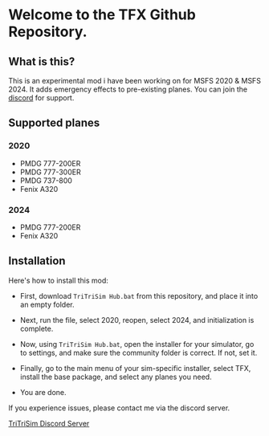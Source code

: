 
# Welcome to the TFX Github Repository.

## What is this?
This is an experimental mod i have been working on for MSFS 2020 & MSFS 2024.
It adds emergency effects to pre-existing planes. You can join the [discord](https://discord.gg/N7cHezb5) for support.

## Supported planes

### 2020

- PMDG 777-200ER
- PMDG 777-300ER
- PMDG 737-800
- Fenix A320

### 2024

- PMDG 777-200ER
- Fenix A320

## Installation

Here's how to install this mod:

- First, download `TriTriSim Hub.bat` from this repository, and place it into an empty folder.

- Next, run the file, select 2020, reopen, select 2024, and initialization is complete.

- Now, using `TriTriSim Hub.bat`, open the installer for your simulator, go to settings, and make sure the community folder is correct. If not, set it.

- Finally, go to the main menu of your sim-specific installer, select TFX, install the base package, and select any planes you need.

- You are done.

If you experience issues, please contact me via the discord server.

[TriTriSim Discord Server](https://discord.gg/N7cHezb5)

